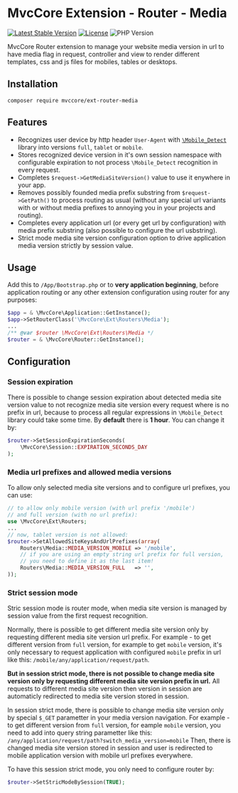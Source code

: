 # MvcCore Extension - Router - Media

[![Latest Stable Version](https://img.shields.io/badge/Stable-v4.3.1-brightgreen.svg?style=plastic)](https://github.com/mvccore/ext-router-media/releases)
[![License](https://img.shields.io/badge/Licence-BSD-brightgreen.svg?style=plastic)](https://mvccore.github.io/docs/mvccore/4.0.0/LICENCE.md)
![PHP Version](https://img.shields.io/badge/PHP->=5.3-brightgreen.svg?style=plastic)

MvcCore Router extension to manage your website media version in url
to have media flag in request, controller and view to render different
templates, css and js files for mobiles, tables or desktops.

## Installation
```shell
composer require mvccore/ext-router-media
```

## Features
- Recognizes user device by http header `User-Agent` with [`\Mobile_Detect`](https://github.com/serbanghita/Mobile-Detect) library into versions `full`, `tablet` or `mobile`.
- Stores recognized device version in it's own session namespace with configurable expiration to not process `\Mobile_Detect` recognition in every request.
- Completes `$request->GetMediaSiteVersion()` value to use it enywhere in your app.
- Removes possibly founded media prefix substring from `$request->GetPath()` to 
  process routing as usual (without any special url variants with or without media prefixes 
  to annoying you in your projects and routing).
- Completes every application url (or every get url by configuration) with media prefix substring (also possible to configure the url usbstring).
- Strict mode media site version configuration option to drive application media version strictly by session value.

## Usage
Add this to `/App/Bootstrap.php` or to **very application beginning**, 
before application routing or any other extension configuration
using router for any purposes:
```php
$app = & \MvcCore\Application::GetInstance();
$app->SetRouterClass('\MvcCore\Ext\Routers\Media');
...
/** @var $router \MvcCore\Ext\Routers\Media */
$router = & \MvcCore\Router::GetInstance();
```

## Configuration

### Session expiration
There is possible to change session expiration about detected media
site version value to not recognize media site version every request
where is no prefix in url, because to process all regular expressions 
in `\Mobile_Detect` library could take some time. By **default** there is **1 hour**. 
You can change it by:
```php
$router->SetSessionExpirationSeconds(
	\MvcCore\Session::EXPIRATION_SECONDS_DAY
);
```

### Media url prefixes and allowed media versions
To allow only selected media site versions and to configure url prefixes, you can use:
```php
// to allow only mobile version (with url prefix '/mobile') 
// and full version (with no url prefix):
use \MvcCore\Ext\Routers;
...
// now, tablet version is not allowed:
$router->SetAllowedSiteKeysAndUrlPrefixes(array(
	Routers\Media::MEDIA_VERSION_MOBILE	=> '/mobile',
	// if you are using an empty string url prefix for full version, 
	// you need to define it as the last item!
	Routers\Media::MEDIA_VERSION_FULL	=> '',
));
```

### Strict session mode
Stric session mode is router mode, when media site version is managed
by session value from the first request recognition. 

Normally, there is possible to get different media site version only by 
requesting different media site version url prefix. For example - to get 
different version from `full` version, for example to get `mobile` version, 
it's only necessary to request application with configured `mobile` prefix 
in url like this: `/mobile/any/application/request/path`.

**But in session strict mode, there is not possible to change media site 
version only by requesting different media site version prefix in url.**
All requests to different media site version then version in session are 
automaticly redirected to media site version stored in session.

In session strict mode, there is possible to change media site version only 
by special `$_GET` parametter in your media version navigation. For example - 
to get different version from `full` version, for eample `mobile` version, 
you need to add into query string parametter like this:
`/any/application/request/path?switch_media_version=mobile`
Then, there is changed media site version stored in session and user is 
redirected to mobile application version with mobile url prefixes everywhere.

To have this session strict mode, you only need to configure router by:
```php
$router->SetStricModeBySession(TRUE);
```
